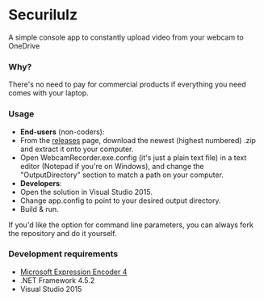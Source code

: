 # Securilulz

A simple console app to constantly upload video from your webcam to OneDrive


### Why?

There's no need to pay for commercial products if everything you need comes with your laptop.


### Usage

 * **End-users** (non-coders): 
  * From the [releases](https://github.com/JoshuaKGoldberg/Securilulz/releases) page, download the newest (highest numbered) .zip and extract it onto your computer.
  * Open WebcamRecorder.exe.config (it's just a plain text file) in a text editor (Notepad if you're on Windows), and change the "OutputDirectory" section to match a path on your computer.
 * **Developers**:
  * Open the solution in Visual Studio 2015.
  * Change app.config to point to your desired output directory.
  * Build & run.

If you'd like the option for command line parameters, you can always fork the repository and do it yourself.


### Development requirements

 * [Microsoft Expression Encoder 4](https://www.microsoft.com/en-us/download/details.aspx?id=18974)
 * .NET Framework 4.5.2
 * Visual Studio 2015
